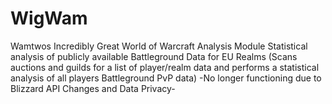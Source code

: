 # WigWam
Wamtwos Incredibly Great World of Warcraft Analysis Module
Statistical analysis of publicly available Battleground Data for EU Realms
(Scans auctions and guilds for a list of player/realm data and performs a statistical analysis of all players Battleground PvP data)
-No longer functioning due to Blizzard API Changes and Data Privacy-
